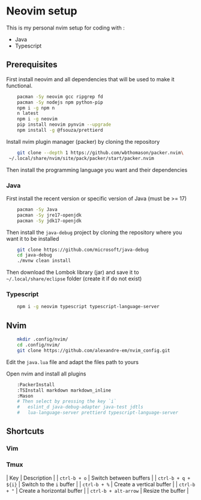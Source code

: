 # Neovim setup

This is my personal nvim setup for coding with :

- Java
- Typescript

## Prerequisites

First install neovim and all dependencies that will be used to make it functional.

```sh
    pacman -Sy neovim gcc ripgrep fd
    pacman -Sy nodejs npm python-pip
    npm i -g npm n
    n latest
    npm i -g neovim
    pip install neovim pynvim --upgrade
    npm install -g @fsouza/prettierd
```

Install nvim plugin manager (packer) by cloning the repository

```sh
    git clone --depth 1 https://github.com/wbthomason/packer.nvim\
 ~/.local/share/nvim/site/pack/packer/start/packer.nvim
```

Then install the programming language you want and their dependencies

### Java

First install the recent version or specific version of Java (must be >= 17)

```sh
    pacman -Sy Java
    pacman -Sy jre17-openjdk
    pacman -Sy jdk17-openjdk
```

Then install the `java-debug` project by cloning the repository where you want
it to be installed

```sh
    git clone https://github.com/microsoft/java-debug
    cd java-debug
    ./mvnw clean install
```

Then download the Lombok library (jar) and save it to `~/.local/share/eclipse`
folder (create it if do not exist)

### Typescript

```sh
    npm i -g neovim typescript typescript-language-server
```

## Nvim

```sh
    mkdir .config/nvim/
    cd .config/nvim/
    git clone https://github.com/alexandre-em/nvim_config.git
```

Edit the `java.lua` file and adapt the files path to yours

Open nvim and install all plugins

```sh
    :PackerInstall
    :TSInstall markdown markdown_inline
    :Mason
    # Then select by pressing the key `i`
    #   eslint_d java-debug-adapter java-test jdtls
    #   lua-language-server prettierd typescript-language-server
```

## Shortcuts

### Vim

### Tmux

| Key | Description |
| `ctrl-b + o` | Switch between buffers |
| `ctrl-b + q + ${i}` | Switch to the `i` buffer |
| `ctrl-b + %` | Create a vertical buffer |
| `ctrl-b + "` | Create a horizontal buffer |
| `ctrl-b + alt-arrow` | Resize the buffer |
